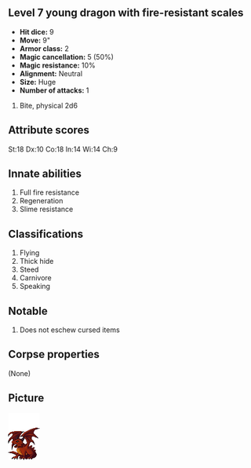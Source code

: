 ## Level 7 young dragon with fire-resistant scales

- **Hit dice:** 9
- **Move:** 9"
- **Armor class:** 2
- **Magic cancellation:** 5 (50%)
- **Magic resistance:** 10%
- **Alignment:** Neutral
- **Size:** Huge
- **Number of attacks:** 1
1. Bite, physical 2d6

## Attribute scores

St:18 Dx:10 Co:18 In:14 Wi:14 Ch:9

## Innate abilities

1. Full fire resistance
2. Regeneration
3. Slime resistance

## Classifications

1. Flying
2. Thick hide
3. Steed
4. Carnivore
5. Speaking

## Notable

1. Does not eschew cursed items

## Corpse properties

(None)

## Picture

![Red dragon hatchling](https://github.com/hyvanmielenpelit/GnollHackTileSet/blob/main/Monsters/red_dragon_hatchling/red_dragon_hatchling.png)
